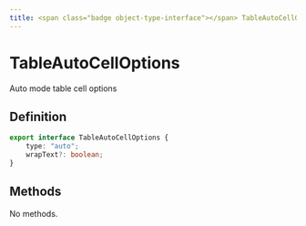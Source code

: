 ```yaml
---
title: <span class="badge object-type-interface"></span> TableAutoCellOptions
---
```

# <span class="badge object-type-interface"></span> TableAutoCellOptions

Auto mode table cell options

## Definition

```typescript
export interface TableAutoCellOptions {
	type: "auto";
	wrapText?: boolean;
}

```
## Methods

No methods.
